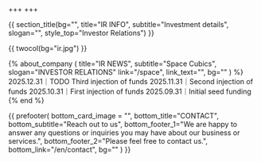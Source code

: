 +++
+++

{{ section_title(bg="", title="IR INFO", subtitle="Investment details", slogan="", style_top="Investor Relations") }}

{{ twocol(bg="ir.jpg") }}

{% about_company (
	title="IR NEWS",
	subtitle="Space Cubics",
	slogan="INVESTOR RELATIONS"
	link="/space",
	link_text="",
	bg=""
) %}
2025.12.31｜TODO Third injection of funds
2025.11.31｜Second injection of funds
2025.10.31｜First injection of funds
2025.09.31｜Initial seed funding
{% end %}

{{ prefooter(
	bottom_card_image = "",
	bottom_title="CONTACT",
	bottom_subtitle="Reach out to us",
	bottom_footer_1="We are happy to answer any questions or inquiries you may have about our business or services.",
	bottom_footer_2="Please feel free to contact us.",
	bottom_link="/en/contact",
	bg=""
) }}
